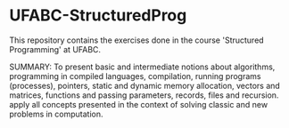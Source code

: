 # UFABC-StructuredProg
This repository contains the exercises done in the course 'Structured Programming' at UFABC.  

SUMMARY: To present basic and intermediate notions about algorithms, programming in compiled languages, compilation, running programs (processes), pointers, static and dynamic memory allocation, vectors and matrices, functions and passing parameters, records, files and recursion. apply all concepts presented in the context of solving classic and new problems in computation.
